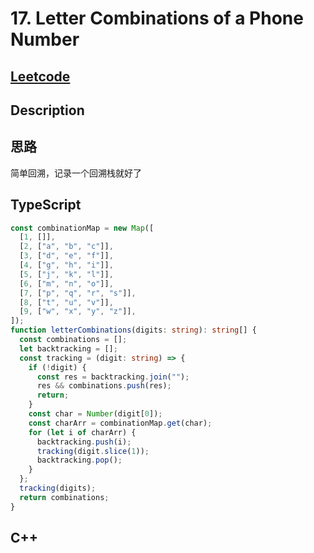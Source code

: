 # 17. Letter Combinations of a Phone Number

## [Leetcode](https://leetcode.cn/problems/letter-combinations-of-a-phone-number)

## Description

## 思路

简单回溯，记录一个回溯栈就好了

## TypeScript

```ts
const combinationMap = new Map([
  [1, []],
  [2, ["a", "b", "c"]],
  [3, ["d", "e", "f"]],
  [4, ["g", "h", "i"]],
  [5, ["j", "k", "l"]],
  [6, ["m", "n", "o"]],
  [7, ["p", "q", "r", "s"]],
  [8, ["t", "u", "v"]],
  [9, ["w", "x", "y", "z"]],
]);
function letterCombinations(digits: string): string[] {
  const combinations = [];
  let backtracking = [];
  const tracking = (digit: string) => {
    if (!digit) {
      const res = backtracking.join("");
      res && combinations.push(res);
      return;
    }
    const char = Number(digit[0]);
    const charArr = combinationMap.get(char);
    for (let i of charArr) {
      backtracking.push(i);
      tracking(digit.slice(1));
      backtracking.pop();
    }
  };
  tracking(digits);
  return combinations;
}
```

## C++

```c++

```
